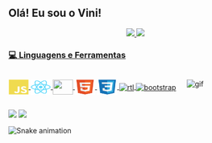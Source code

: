 ## Olá! Eu sou o Vini!
<!-- <h3 align="left">- Desenvolvedor Front-end</h3> -->
<div align="center">
  <a href="https://github.com/rafaballerini">
  <img height="160em" src="https://github-readme-stats.vercel.app/api?username=gabrielzinjacques&show_icons=true&theme=dracula&include_all_commits=true&count_private=true"/>
  <img height="180em" src="https://github-readme-stats.vercel.app/api/top-langs/?username=gabrielzinjacques&layout=compact&langs_count=7&theme=dracula"/>
</div>
  
<h3> 💻 Linguagens e Ferramentas </h3>
  
<div style="display: inline_block"><br>
  <img align="center" alt="Js" height="30" width="40" src="https://raw.githubusercontent.com/devicons/devicon/master/icons/javascript/javascript-plain.svg">
  <img align="center" alt="React" height="30" width="40" src="https://raw.githubusercontent.com/devicons/devicon/master/icons/react/react-original.svg">
  <img align="center" height="30" width="40" src="https://cdn.jsdelivr.net/gh/devicons/devicon/icons/redux/redux-original.svg" />
  <img align="center" alt="HTML" height="30" width="40" src="https://raw.githubusercontent.com/devicons/devicon/master/icons/html5/html5-original.svg">
  <img align="center" alt="CSS" height="30" width="40" src="https://raw.githubusercontent.com/devicons/devicon/master/icons/css3/css3-original.svg">
  <img align="center" alt="rtl" height="30" width="40" src="https://testing-library.com/img/octopus-128x128.png" />
  <img align="center" alt="bootstrap" height="30" width="40" src="https://cdn.jsdelivr.net/gh/devicons/devicon/icons/bootstrap/bootstrap-original.svg" />
  <img align="right" alt="gif" height="100" width="150"src="https://media.giphy.com/media/TbWQoPQOxwBpe/giphy.gif" />
</div>
  
  
  ##
 
<div> 
  <a href="https://instagram.com/vinicius_jacques" target="_blank"><img src="https://img.shields.io/badge/-Instagram-%23E4405F?style=for-the-badge&logo=instagram&logoColor=white" target="_blank"></a>
  <a href="https://www.linkedin.com/in/vinicius-jacques-e-gabriel-611200187" target="_blank"><img src="https://img.shields.io/badge/-LinkedIn-%230077B5?style=for-the-badge&logo=linkedin&logoColor=white" target="_blank"></a> 
 
  ![Snake animation](https://github.com/GabrielzinJacques/GabrielzinJacques/blob/output/github-contribution-grid-snake.svg)
</div> 
 
</div>
